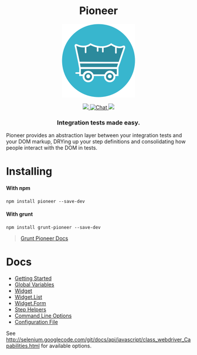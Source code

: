 <h1 align="center">Pioneer</h1>

<p align="center">
<img height="200px" width="200px" src="logo.png"/>
</p>
<p align="center">
  <a title='Build Status' href="https://travis-ci.org/mojotech/pioneer">
    <img src='http://img.shields.io/travis/mojotech/pioneer.svg?style=flat-square' />
  </a>
  <a href='https://gitter.im/mojotech/pioneer'>
    <img src='http://img.shields.io/badge/gitter-chat-blue.svg?style=flat-square' alt='Chat' />
  </a>
  <a href='https://coveralls.io/r/mojotech/pioneer'>
    <img src='http://img.shields.io/coveralls/mojotech/pioneer.svg?style=flat-square' />
  </a>
</p>

<h3 align="center"> Integration tests made easy. </h3>

Pioneer provides an abstraction layer between your integration tests and your DOM markup, DRYing up your step definitions and consolidating how people interact with the DOM in tests.

# Installing

#### With npm

    npm install pioneer --save-dev

#### With grunt

    npm install grunt-pioneer --save-dev

> [Grunt Pioneer Docs](https://github.com/mojotech/grunt-pioneer)

# Docs

* [Getting Started](docs/getting_started.md)
* [Global Variables](docs/globals.md)
* [Widget](docs/widget.md)
* [Widget.List](docs/list.md)
* [Widget.Form](docs/form.md)
* [Step Helpers](docs/step_helpers.md)
* [Command Line Options](docs/command_line.md)
* [Configuration File](docs/config_file.md)

See http://selenium.googlecode.com/git/docs/api/javascript/class_webdriver_Capabilities.html for available options.
